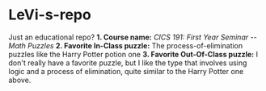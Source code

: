 # LeVi-s-repo
Just an educational repo?
**1. Course name:** *CICS 191: First Year Seminar -- Math Puzzles*
**2. Favorite In-Class puzzle:** The process-of-elimination puzzles like the Harry Potter potion one
**3. Favorite Out-Of-Class puzzle:** I don't really have a favorite puzzle, but I like the type that involves using logic and a process of elimination, quite similar to the Harry Potter one above.
